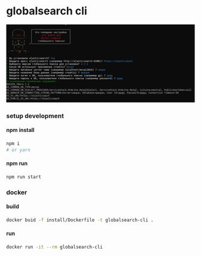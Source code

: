 # globalsearch cli

![example](screenshot.png "example")

### setup development 

#### npm install

```bash
npm i
# or yarn
```

#### npm run

```bash
npm run start
```

### docker 

#### build

```bash
docker buid -f install/Dockerfile -t globalsearch-cli .
```

#### run

```bash
docker run -it --rm globalsearch-cli
```

